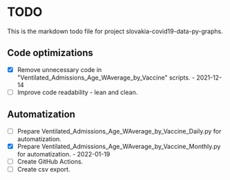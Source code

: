 # TODO

This is the markdown todo file for project slovakia-covid19-data-py-graphs.

## Code optimizations

- [x] Remove unnecessary code in "Ventilated_Admissions_Age_WAverage_by_Vaccine" scripts. - 2021-12-14
- [ ] Improve code readability - lean and clean.

## Automatization

- [ ] Prepare Ventilated_Admissions_Age_WAverage_by_Vaccine_Daily.py for automatization.
- [x] Prepare Ventilated_Admissions_Age_WAverage_by_Vaccine_Monthly.py for automatization. - 2022-01-19
- [ ] Create GitHub Actions.
- [ ] Create csv export.
